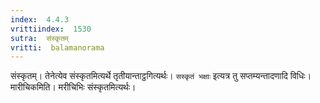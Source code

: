 ```yaml
---
index:  4.4.3
vrittiindex:  1530
sutra:  संस्कृतम्
vritti:  balamanorama 
---
```


संस्कृतम्। तेनेत्येव संस्कृतमित्यर्थे तृतीयान्ताट्ठगित्यर्थः। `सस्कृतं भक्षाः` इत्यत्र तु सप्तम्यन्तादणादि विधिः। मारीचिकमिति। मरीचिभिः संस्कृतमित्यर्थः। 

